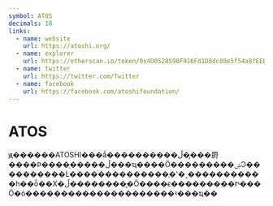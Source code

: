 ```yaml
---
symbol: ATOS
decimals: 18
links:
  - name: website
    url: https://atoshi.org/
  - name: explorer
    url: https://etherscan.io/token/0x4D0528598F916Fd1D8dc80e5f54a8fEEDcFd4b18
  - name: twitter
    url: https://twitter.com/Twitter
  - name: facebook
    url: https://facebook.com/atoshifoundation/
---
```


# ATOS

ԭ������ATOSHI���ǻ����������ڵ��̡��罻����Ϸ����֤�����ڵ���ҵ����Ӧ���������ۺϽ����������Ŀ����ͨ����������ֲ�ʽ�˱�����������һ��ȫ��Χ�ڵ���������̬Ӧ����ϵ���������Ի���Ӧ�ó���������������������ʵ���ҵ��
